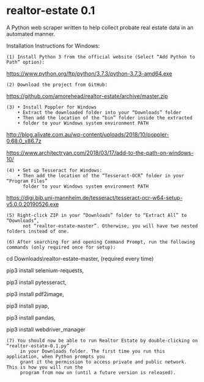# realtor-estate 0.1
A Python web scraper written to help collect probate real estate data in an automated manner.

Installation Instructions for Windows:

    (1) Install Python 3 from the official website (Select “Add Python to Path” option):
https://www.python.org/ftp/python/3.7.3/python-3.7.3-amd64.exe

    (2) Download the project from GitHub:
https://github.com/amorehead/realtor-estate/archive/master.zip

    (3) • Install Poppler for Windows
        • Extract the downloaded folder into your “Downloads” folder
        • Then add the location of the “bin” folder inside the extracted
        • folder to your Windows system environment PATH
        
http://blog.alivate.com.au/wp-content/uploads/2018/10/poppler-0.68.0_x86.7z 

https://www.architectryan.com/2018/03/17/add-to-the-path-on-windows-10/

    (4) • Set up Tesseract for Windows:
        • Then add the location of the “Tesseract-OCR” folder in your “Program Files”
          folder to your Windows system environment PATH
https://digi.bib.uni-mannheim.de/tesseract/tesseract-ocr-w64-setup-v5.0.0.20190526.exe
		
    (5) Right-click ZIP in your “Downloads” folder to “Extract All” to “Downloads”,
          not “realtor-estate-master”. Otherwise, you will have two nested folders instead of one.

    (6) After searching for and opening Command Prompt, run the following commands (only required once for setup):
cd Downloads\realtor-estate-master, (required every time)

pip3 install selenium-requests,

pip3 install pytesseract,

pip3 install pdf2image,

pip3 install pyap,

pip3 install pandas,

pip3 install webdriver_manager

    (7) You should now be able to run Realtor Estate by double-clicking on “realtor-estate-0.1.py”
         in your Downloads folder. The first time you run this application, when Python prompts you
         grant it the permission to access private and public network. This is how you will run the
         program from now on (until a future version is released).